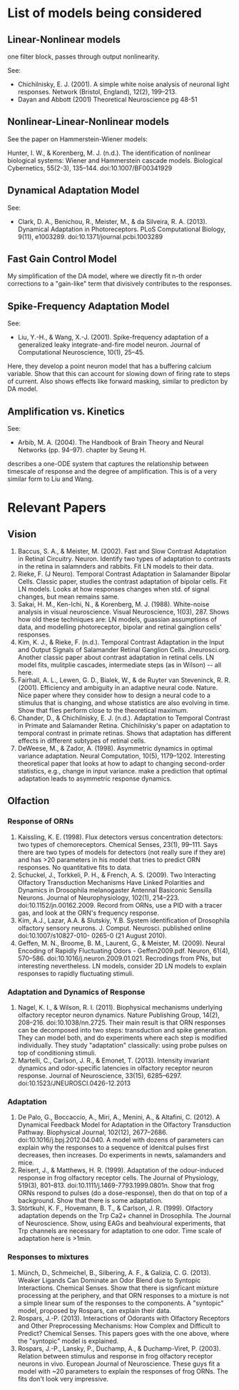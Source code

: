 # List of models being considered

## Linear-Nonlinear models

one filter block, passes through output nonlinearity. 

See:

* Chichilnisky, E. J. (2001). A simple white noise analysis of neuronal light responses. Network (Bristol, England), 12(2), 199–213.
* Dayan and Abbott (2001) Theoretical Neuroscience pg 48-51

## Nonlinear-Linear-Nonlinear models

See the paper on Hammerstein-Wiener models:

Hunter, I. W., & Korenberg, M. J. (n.d.). The identification of nonlinear biological systems: Wiener and Hammerstein cascade models. Biological Cybernetics, 55(2-3), 135–144. doi:10.1007/BF00341929

## Dynamical Adaptation Model

See:

* Clark, D. A., Benichou, R., Meister, M., & da Silveira, R. A. (2013). Dynamical Adaptation in Photoreceptors. PLoS Computational Biology, 9(11), e1003289. doi:10.1371/journal.pcbi.1003289

## Fast Gain Control Model 

My simplification of the DA model, where we directly fit n-th order corrections to a "gain-like" term that divisively contributes to the responses. 

## Spike-Frequency Adaptation Model 

See:

* Liu, Y.-H., & Wang, X.-J. (2001). Spike-frequency adaptation of a generalized leaky integrate-and-fire model neuron. Journal of Computational Neuroscience, 10(1), 25–45.

Here, they develop a point neuron model that has a buffering calcium variable. Show that this can account for slowing down of firing rate to steps of current. Also shows effects like forward masking, similar to predicton by DA model. 

## Amplification vs. Kinetics

See: 
* Arbib, M. A. (2004). The Handbook of Brain Theory and Neural Networks (pp. 94–97). chapter by Seung H. 

describes a one-ODE system that captures the relationship between timescale of response and the degree of amplification. This is of a very similar form to Liu and Wang. 



# Relevant Papers

## Vision

1. Baccus, S. A., & Meister, M. (2002). Fast and Slow Contrast Adaptation in Retinal Circuitry. Neuron. Identify two types of adaptation to contrasts in the retina in salamnders and rabbits. Fit LN models to their data. 
2. Rieke, F. (J Neuro). Temporal Contrast Adaptation in Salamander Bipolar Cells. Classic paper, studies the contrast adaptation of bipolar cells. Fit LN models. Looks at how responses changes when std. of signal changes, but mean remains same. 
3. Sakai, H. M., Ken-Ichi, N., & Korenberg, M. J. (1988). White-noise analysis in visual neuroscience. Visual Neuroscience, 1(03), 287. Shows how old these techniques are: LN models, guassian assumptions of data, and modelling photoreceptor, bipolar and retinal gainglion cells' responses. 
4. Kim, K. J., & Rieke, F. (n.d.). Temporal Contrast Adaptation in the Input and Output Signals of Salamander Retinal Ganglion Cells. Jneurosci.org. Another classic paper about contrast adaptation in retinal cells. LN model fits, mulitplie cascades, intermediate steps (as in Wilson) -- all here. 
5. Fairhall, A. L., Lewen, G. D., Bialek, W., & de Ruyter van Steveninck, R. R. (2001). Efficiency and ambiguity in an adaptive neural code. Nature. Nice paper where they consider how to design a neural code to a stimulus that is changing, and whose statistics are also evolving in time. Show that flies perform close to the theoretical maximum. 
6. Chander, D., & Chichilnisky, E. J. (n.d.). Adaptation to Temporal Contrast in Primate and Salamander Retina. Chichilnisky's paper on adaptation to temporal contrast in primate retinas. Shows that adaptation has different effects in different subtypes of retinal cells. 
7. DeWeese, M., & Zador, A. (1998). Asymmetric dynamics in optimal variance adaptation. Neural Computation, 10(5), 1179–1202. Interesting theoretical paper that looks at how to adapt to changing second-order statistics, e.g., change in input variance. make a prediction that optimal adaptation leads to asymmetric response dynamics. 

## Olfaction 

### Response of ORNs

1. Kaissling, K. E. (1998). Flux detectors versus concentration detectors: two types of chemoreceptors. Chemical Senses, 23(1), 99–111. Says there are two types of models for detectors (not really sure if they are) and has >20 parameters in his model that tries to predict ORN responses. No quantitative fits to data. 
2. Schuckel, J., Torkkeli, P. H., & French, A. S. (2009). Two Interacting Olfactory Transduction Mechanisms Have Linked Polarities and Dynamics in Drosophila melanogaster Antennal Basiconic Sensilla Neurons. Journal of Neurophysiology, 102(1), 214–223. doi:10.1152/jn.00162.2009. Record from ORNs, use a PID with a tracer gas, and look at the ORN's frequency response. 
3. Kim, A.J., Lazar, A.A. & Slutskiy, Y.B. System identification of Drosophila olfactory sensory neurons. J. Comput. Neurosci. published online doi:10.1007/s10827-010- 0265-0 (21 August 2010).
4. Geffen, M. N., Broome, B. M., Laurent, G., & Meister, M. (2009). Neural Encoding of Rapidly Fluctuating Odors - Geffen2009.pdf. Neuron, 61(4), 570–586. doi:10.1016/j.neuron.2009.01.021. Recrodings from PNs, but interesting nevertheless. LN models, consider 2D LN models to explain responses to rapidly fluctuating stimuli. 

### Adaptation and Dynamics of Response

1. Nagel, K. I., & Wilson, R. I. (2011). Biophysical mechanisms underlying olfactory receptor neuron dynamics. Nature Publishing Group, 14(2), 208–216. doi:10.1038/nn.2725. Their main result is that ORN responses can be decomposed into two steps: transduction and spike generation. They can model both, and do experiments where each step is modified individually. They study "adaptation" classically: using probe pulses on top of conditioning stimuli. 
2. Martelli, C., Carlson, J. R., & Emonet, T. (2013). Intensity invariant dynamics and odor-specific latencies in olfactory receptor neuron response. Journal of Neuroscience, 33(15), 6285–6297. doi:10.1523/JNEUROSCI.0426-12.2013

### Adaptation 
1. De Palo, G., Boccaccio, A., Miri, A., Menini, A., & Altafini, C. (2012). A Dynamical Feedback Model for Adaptation in the Olfactory Transduction Pathway. Biophysical Journal, 102(12), 2677–2686. doi:10.1016/j.bpj.2012.04.040. A model with dozens of parameters can explain  why the responses to a sequence of idenitcal pulses first decreases, then increases. Do experiments in newts, salamanders and mice. 
2. Reisert, J., & Matthews, H. R. (1999). Adaptation of the odour-induced response in frog olfactory receptor cells. The Journal of Physiology, 519(3), 801–813. doi:10.1111/j.1469-7793.1999.0801n. Show that frog ORNs respond to pulses (do a dose-response), then do that on top of a background. Show that there is some adaptation. 
3. Störtkuhl, K. F., Hovemann, B. T., & Carlson, J. R. (1999). Olfactory adaptation depends on the Trp Ca2+ channel in Drosophila. The Journal of Neuroscience. Show, using EAGs and beahvioural experiments, that Trp channels are necessary for adaptation to one odor. Time scale of adaptation here is >1min. 


### Responses to mixtures

1. Münch, D., Schmeichel, B., Silbering, A. F., & Galizia, C. G. (2013). Weaker Ligands Can Dominate an Odor Blend due to Syntopic Interactions. Chemical Senses. Show that there is signficant mixture processing at the periphery, and that ORN responses to a mixture is not a simple linear sum of the responses to the components. A "syntopic" model, proposed by Rospars, can explain their data. 
2. Rospars, J.-P. (2013). Interactions of Odorants with Olfactory Receptors and Other Preprocessing Mechanisms: How Complex and Difficult to Predict? Chemical Senses. This papers goes with the one above, where the "syntopic" model is explained. 
3. Rospars, J.-P., Lansky, P., Duchamp, A., & Duchamp-Viret, P. (2003). Relation between stimulus and response in frog olfactory receptor neurons in vivo. European Journal of Neuroscience. These guys fit a model with ~20 parameters to explain the responses of frog ORNs. The fits don't look very impressive. 